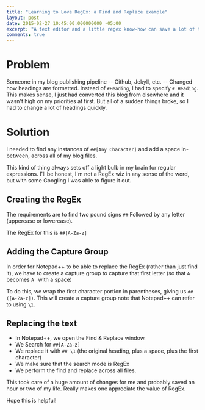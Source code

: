 ```yaml
---
title: "Learning to Love RegEx: a Find and Replace example"
layout: post
date: 2015-02-27 10:45:00.000000000 -05:00
excerpt: "A text editor and a little regex know-how can save a lot of time."
comments: true
---
```

# Problem
Someone in my blog publishing pipeline -- Github, Jekyll, etc. -- Changed how headings are formatted. Instead of `#Heading`, I had to specify `# Heading`. This makes sense, I just had converted this blog from elsewhere and it wasn't high on my priorities at first. But all of a sudden things broke, so I had to change a lot of headings quickly.

# Solution
I needed to find any instances of `##[Any Character]` and add a space in-between, across all of my blog files.

This kind of thing always sets off a light bulb in my brain for regular expressions. I'll be honest, I'm not a RegEx wiz in any sense of the word, but with some Googling I was able to figure it out.

## Creating the RegEx
The requirements are to find two pound signs `##` Followed by any letter (uppercase or lowercase).

The RegEx for this is `##[A-Za-z]`

## Adding the Capture Group

In order for Notepad++ to be able to replace the RegEx (rather than just find it), we have to create a capture group to capture that first letter (so that `A` becomes `A ` with a space)

To do this, we wrap the first character portion in parentheses, giving us `##([A-Za-z])`. This will create a capture group note that Notepad++ can refer to using `\1`.

## Replacing the text

* In Notepad++, we open the Find & Replace window. 
* We Search for `##[A-Za-z]`
* We replace it with `## \1` (the original heading, plus a space, plus the first character)
* We make sure that the search mode is RegEx
* We perform the find and replace across all files.

This took care of a huge amount of changes for me and probably saved an hour or two of my life. Really makes one appreciate the value of RegEx.

Hope this is helpful!